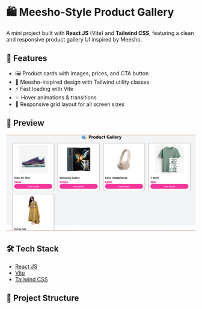 # 🛍️ Meesho-Style Product Gallery

A mini project built with **React JS** (Vite) and **Tailwind CSS**, featuring a clean and responsive product gallery UI inspired by Meesho.

## 🚀 Features

- 🖼️ Product cards with images, prices, and CTA button
- 🎨 Meesho-inspired design with Tailwind utility classes
- ⚡ Fast loading with Vite
- ✨ Hover animations & transitions
- 📱 Responsive grid layout for all screen sizes

## 📸 Preview

![Product Gallery Screenshot](./Product.png) <!-- Update path if image is saved elsewhere -->

## 🛠️ Tech Stack

- [React JS](https://reactjs.org/)
- [Vite](https://vitejs.dev/)
- [Tailwind CSS](https://tailwindcss.com/)

## 📂 Project Structure


